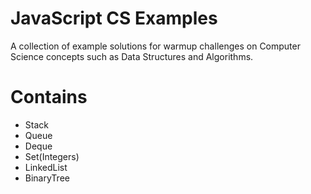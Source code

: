 # JavaScript CS Examples
A collection of example solutions for warmup challenges on Computer Science concepts such as Data Structures and Algorithms.

# Contains
- Stack
- Queue
- Deque
- Set(Integers)
- LinkedList
- BinaryTree
